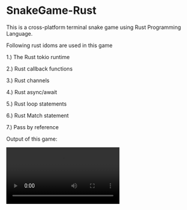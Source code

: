 # SnakeGame-Rust

This is a cross-platform terminal snake game using Rust Programming Language.

Following rust idoms are used in this game

1.) The Rust tokio runtime

2.) Rust callback functions

3.) Rust channels

4.) Rust async/await

5.) Rust loop statements

6.) Rust Match statement

7.) Pass by reference


Output of this game:

<video src="https://user-images.githubusercontent.com/97872577/231172440-7df0cac5-d076-472a-b701-67123fa310c8.mp4" controls="controls" style="max-width: 730px">
</video>
